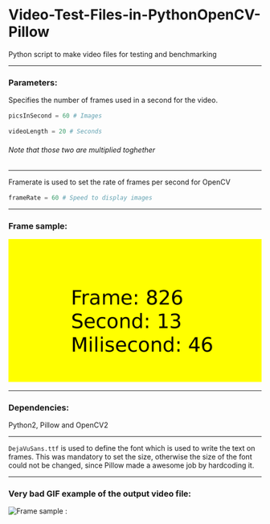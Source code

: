 # Video-Test-Files-in-PythonOpenCV-Pillow
Python script to make video files for testing and benchmarking

***
### Parameters:
Specifies the number of frames used in a second for the video.
```python
picsInSecond = 60 # Images
```

```python
videoLength = 20 # Seconds
```
###### Note that those two are multiplied toghether

---

Framerate is used to set the rate of frames per second for OpenCV

```python
frameRate = 60 # Speed to display images
```

---

### Frame sample:
![Frame sample :](https://github.com/H-Romeo/Video-Test-Files-in-PythonOpenCV-Pillow/blob/master/826.png)

---

### Dependencies:
Python2, Pillow and OpenCV2

---

`DejaVuSans.ttf` is used to define the font which is used to write the text on frames. This was mandatory to set the size, otherwise the size of the font could not be changed, since Pillow made a awesome job by hardcoding it.

---

### Very bad GIF example of the output video file:
![Frame sample :](https://i.imgur.com/bvRmYbu.gif)
